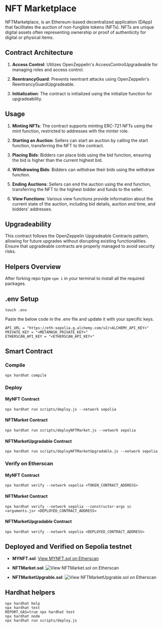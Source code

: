 # NFT Marketplace

NFTMarketplace, is an Ethereum-based decentralized application (DApp) that facilitates the auction of non-fungible tokens (NFTs). NFTs are unique digital assets often representing ownership or proof of authenticity for digital or physical items.

## Contract Architecture

1. **Access Control**: Utilizes OpenZeppelin's AccessControlUpgradeable for managing roles and access control.

2. **ReentrancyGuard**: Prevents reentrant attacks using OpenZeppelin's ReentrancyGuardUpgradeable.

3. **Initialization**: The contract is initialized using the initialize function for upgradeability.

## Usage

1. **Minting NFTs**: The contract supports minting ERC-721 NFTs using the mint function, restricted to addresses with the minter role.

2. **Starting an Auction**: Sellers can start an auction by calling the start function, transferring the NFT to the contract.

3. **Placing Bids**: Bidders can place bids using the bid function, ensuring the bid is higher than the current highest bid.

4. **Withdrawing Bids**: Bidders can withdraw their bids using the withdraw function.

5. **Ending Auctions**: Sellers can end the auction using the end function, transferring the NFT to the highest bidder and funds to the seller.

6. **View Functions**: Various view functions provide information about the current state of the auction, including bid details, auction end time, and bidders' addresses.

## Upgradeability
This contract follows the OpenZeppelin Upgradeable Contracts pattern, allowing for future upgrades without disrupting existing functionalities. Ensure that upgradeable contracts are properly managed to avoid security risks.

## Helpers Overview

After forking repo type ```npm i``` in your terminal to install all the required packages.

## .env Setup

```shell
touch .env
```

Paste the below code in the .env file and update it with your specific keys.

```
API_URL = "https://eth-sepolia.g.alchemy.com/v2/<ALCHEMY_API_KEY>"
PRIVATE_KEY = "<METAMASK_PRIVATE_KEY>"
ETHERSCAN_API_KEY = "<ETHERSCAN_API_KEY>"
```

## Smart Contract 

### Compile
```shell
npx hardhat compile
```

### Deploy

#### MyNFT Contract
```shell
npx hardhat run scripts/deploy.js --network sepolia
```

#### NFTMarket Contract
```shell
npx hardhat run scripts/deployNFTMarket.js --network sepolia
```

#### NFTMarketUpgradable Contract
```shell
npx hardhat run scripts/deployNFTMarketUpgradable.js --network sepolia
```

### Verify on Etherscan

#### MyNFT Contract
```shell
npx hardhat verify --network sepolia <TOKEN_CONTRACT_ADDRESS>
```

#### NFTMarket Contract 
```shell
npx hardhat verify --network sepolia --constructor-args sc <arguments.js> <DEPLOYED_CONTRACT_ADDRESS>
```

#### NFTMarketUpgradable Contract 
```shell
npx hardhat verify --network sepolia <DEPLOYED_CONTRACT_ADDRESS>
```

## Deployed and Verified on Sepolia testnet

- **MYNFT.sol**: [View MYNFT.sol on Etherscan](https://sepolia.etherscan.io/address/0x083c44b1b8337fa4e57Dc4835527Dc583bfEec49#code)

- **NFTMarket.sol**: ![View NFTMarket.sol on Etherscan](https://sepolia.etherscan.io/address/0x5020bf325420D6d2936C6110eccaD792f5a11ECE)

- **NFTMarketUpgrable.sol**: ![View NFTMarketUpgrable.sol on Etherscan](https://sepolia.etherscan.io/address/0x43B2408132a56D8094a11e4d9EDe6ff86CAD38fD#code)

## Hardhat helpers

```shell
npx hardhat help
npx hardhat test
REPORT_GAS=true npx hardhat test
npx hardhat node
npx hardhat run scripts/deploy.js
```
